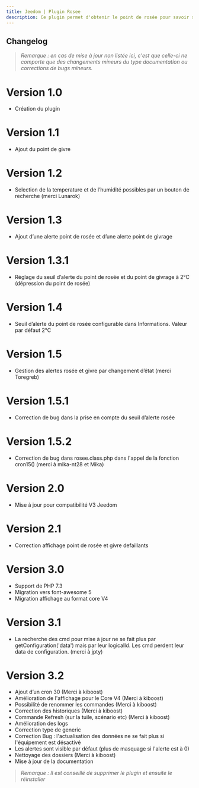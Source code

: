 ```yaml
---
title: Jeedom | Plugin Rosee
description: Ce plugin permet d'obtenir le point de rosée pour savoir si l'herbe sera mouillée le matin, ou bien en hiver savoir si il va falloir gratter le pare-brise. Pour fonctionner, on doit indiquer un équipement température et un équipement humidité (extérieures, bien-sûr…)
---
```


## Changelog
>*Remarque : en cas de mise à jour non listée ici, c'est que celle-ci ne comporte que des changements mineurs du type documentation ou corrections de bugs mineurs.*

# Version 1.0

- Création du plugin

# Version 1.1

- Ajout du point de givre

# Version 1.2

- Selection de la temperature et de l’humidité
possibles par un bouton de recherche
(merci Lunarok)

# Version 1.3

- Ajout d’une alerte point de rosée et d’une alerte point de givrage

# Version 1.3.1

- Réglage du seuil d’alerte du point de rosée et du point de givrage à 2°C (dépression du point de rosée)

# Version 1.4

- Seuil d’alerte du point de rosée configurable dans Informations. Valeur par défaut 2°C

# Version 1.5

- Gestion des alertes rosée et givre par changement d’état (merci Toregreb)

# Version 1.5.1

- Correction de bug dans la prise en compte du seuil d’alerte rosée

# Version 1.5.2

- Correction de bug dans rosee.class.php dans l'appel de la fonction cron15() (merci à mika-nt28 et Mika)

# Version 2.0

- Mise à jour pour compatibilité V3 Jeedom

# Version 2.1

- Correction affichage point de rosée et givre defaillants

# Version 3.0

- Support de PHP 7.3
- Migration vers font-awesome 5
- Migration affichage au format core V4

# Version 3.1

- La recherche des cmd pour mise à jour ne se fait plus par getConfiguration('data') mais par leur logicalId. Les cmd perdent leur data de configuration. (merci à  jpty)

# Version 3.2

- Ajout d’un cron 30 (Merci à kiboost)
- Amélioration de l'affichage pour le Core V4 (Merci à kiboost)
- Possibilité de renommer les commandes (Merci à kiboost)
- Correction des historiques (Merci à kiboost)
- Commande Refresh (sur la tuile, scénario etc) (Merci à kiboost)
- Amélioration des logs
- Correction type de generic
- Correction Bug : l'actualisation des données ne se fait plus si l'équipement est désactivé
- Les alertes sont visible par défaut (plus de masquage si l'alerte est à 0)
- Nettoyage des dossiers (Merci à kiboost)
- Mise à jour de la documentation

>*Remarque : Il est conseillé de supprimer le plugin et ensuite le réinstaller*